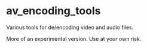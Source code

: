 # av_encoding_tools
Various tools for de/encoding video and audio files.

More of an experimental version. Use at your own risk.
